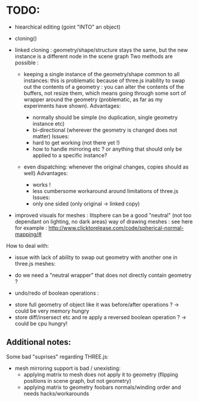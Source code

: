 

TODO:
====
- hiearchical editing (goint "INTO" an object)
- cloning()
- linked cloning : geometry/shape/structure stays the same, but the new instance is a different node in the scene graph
  Two methods are possible :
    * keeping a single instance of the geometry/shape common to all instances: this is problematic because of three.js
 inability to swap out the contents of a geometry : you can alter the contents of the buffers, not resize them, which means
going through some sort of wrapper around the geometry (problematic, as far as my experiments have shown).
      Advantages: 
        * normally should be simple (no duplication, single geometry instance etc)
        * bi-directional (wherever the geometry is changed does not matter)
      Issues:
        * hard to get working (not there yet !)
        * how to handle mirroring etc ? or anything that should only be applied to a specific instance?

    * even dispatching: whenever the original changes, copies should as well)
      Advantages:
        * works !
        * less cumbersome workaround around limitations of three.js
      Issues:
        * only one sided (only original -> linked copy)

- improved visuals for meshes : litsphere can be a good "neutral" (not too dependant on lighting,
no dark areas) way of drawing meshes : see here for example : http://www.clicktorelease.com/code/spherical-normal-mapping/#

How to deal with:
- issue with lack of ability to swap out geometry with another one in three.js meshes:
 * do we need a "neutral wrapper" that does not directly contain geometry ?
- undo/redo of boolean operations :
 * store full geometry of object like it was before/after operations ? ->
could be very memory hungry
 * store diff/insersect etc and re apply a reversed boolean operation ? -> could be cpu hungry!


Additional notes:
-----------------
Some bad "suprises" regarding THREE.js:
 * mesh mirroring support is bad / unexisting:
   * applying matrix to mesh does not apply it to geometry (flipping positions in scene graph, but not geometry)
   * applying matrix to geometry foobars normals/winding order and needs hacks/workarounds
